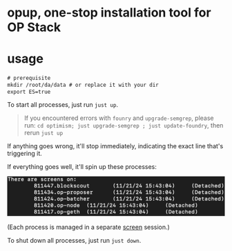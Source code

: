 # opup, one-stop installation tool for OP Stack


# usage
```
# prerequisite
mkdir /root/da/data # or replace it with your dir 
export ES=true
```
To start all processes, just run `just up`.
> If you encountered errors with `founry` and `upgrade-semgrep`, please run:
> `cd optimism; just upgrade-semgrep ; just update-foundry`, then rerun `just up`
 
If anything goes wrong, it'll stop immediately, indicating the exact line that's triggering it.

If everything goes well, it'll spin up these processes:

![all-processes](assets/all-processes.png)

(Each process is managed in a separate [screen](https://linuxize.com/post/how-to-use-linux-screen/) session.)

To shut down all processes, just run `just down`.
